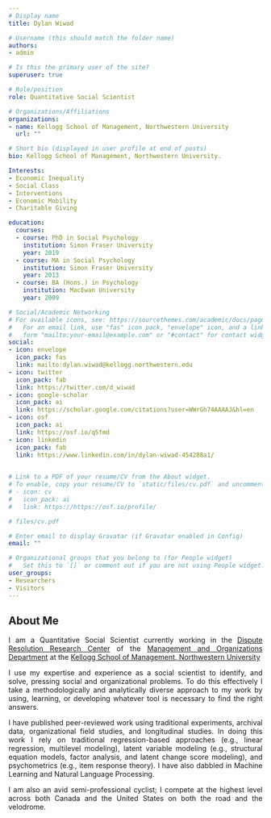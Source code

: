 ```yaml
---
# Display name
title: Dylan Wiwad

# Username (this should match the folder name)
authors:
- admin

# Is this the primary user of the site?
superuser: true

# Role/position
role: Quantitative Social Scientist

# Organizations/Affiliations
organizations:
- name: Kellogg School of Management, Northwestern University
  url: ""

# Short bio (displayed in user profile at end of posts)
bio: Kellogg School of Management, Northwestern University.

Interests:
- Economic Inequality
- Social Class
- Interventions
- Economic Mobility
- Charitable Giving

education:
  courses:
  - course: PhD in Social Psychology
    institution: Simon Fraser University
    year: 2019
  - course: MA in Social Psychology
    institution: Simon Fraser University
    year: 2013
  - course: BA (Hons.) in Psychology
    institution: MacEwan University
    year: 2009

# Social/Academic Networking
# For available icons, see: https://sourcethemes.com/academic/docs/page-builder/#icons
#   For an email link, use "fas" icon pack, "envelope" icon, and a link in the
#   form "mailto:your-email@example.com" or "#contact" for contact widget.
social:
- icon: envelope
  icon_pack: fas
  link: mailto:dylan.wiwad@kellogg.northwestern.edu
- icon: twitter
  icon_pack: fab
  link: https://twitter.com/d_wiwad
- icon: google-scholar
  icon_pack: ai
  link: https://scholar.google.com/citations?user=WWrGh74AAAAJ&hl=en
- icon: osf
  icon_pack: ai
  link: https://osf.io/q5fmd
- icon: linkedin
  icon_pack: fab
  link: https://www.linkedin.com/in/dylan-wiwad-454288a1/

  
# Link to a PDF of your resume/CV from the About widget.
# To enable, copy your resume/CV to `static/files/cv.pdf` and uncomment the lines below.
# - icon: cv
#   icon_pack: ai
#   link: https://https://osf.io/profile/

# files/cv.pdf

# Enter email to display Gravatar (if Gravatar enabled in Config)
email: ""

# Organizational groups that you belong to (for People widget)
#   Set this to `[]` or comment out if you are not using People widget.
user_groups:
- Researchers
- Visitors
---
```



## About Me

<p align="justify">
I am a Quantitative Social Scientist currently working in the <a href="https://www.kellogg.northwestern.edu/research/dispute-resolution-research-center.aspx">Dispute Resolution Research Center</a> of the <a href="https://www.kellogg.northwestern.edu/faculty/academics/management-and-organizations.aspx">Management and Organizations Department</a> at the <a href="https://www.kellogg.northwestern.edu/">Kellogg School of Management, Northwestern University</a>
</p>

<p align="justify">
I use my expertise and experience as a social scientist to identify, and solve, pressing social and organizational problems. To do this effectively I take a methodologically and analytically diverse approach to my work by using, learning, or developing whatever tool is necessary to find the right answers. 
</p>

<p align="justify">
I have published peer-reviewed work using traditional experiments, archival data, organizational field studies, and longitudinal studies. In doing this work I rely on traditional regression-based approaches (e.g., linear regression, multilevel modeling), latent variable modeling (e.g., structural equation models, factor analysis, and latent change score modeling), and psychometrics (e.g., item response theory). I have also dabbled in Machine Learning and Natural Language Processing.
</p>

<p align="justify">
I am also an avid semi-professional cyclist; I compete at the highest level across both Canada and the United States on both the road and the velodrome.
</p>
